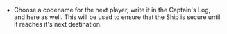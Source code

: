 * Choose a codename for the next player, write it in the Captain's Log, and here as well. This will be used to ensure that the Ship is secure until it reaches it's next destination.
